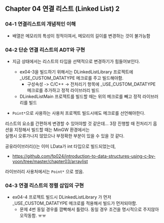 ## Chapter 04 연결 리스트 (Linked List) 2

### 04-1 연결리스트의 개념적인 이해
* 배열은 메모리의 특성이 정적이여서, 메모리의 길이를 변경하는 것이 불가능함


### 04-2 단순 연결 리스트의 ADT와 구현
* 지금 상태에서는 리스트의 타입을 선택적으로 변경하기가 힘들어보인다.
  * ex04-3을 빌드하기 위해서는 DLinkedListLibrary 프로젝트에 _USE_CUSTOM_DATATYPE 메크로를 주고 빌드해야함.
    * 구성속성 -> C/C++ -> 전처리기 항목에 _USE_CUSTOM_DATATYPE 메크로를 추가하고 정적 라이브러리 빌드
  * DLinkedListMain 프로젝트를 빌드할 때는 위의 메크로를 빼고 정적 라이브러리를 빌드

* `Point*`으로 사용하는 사용처 프로젝트 빌드시에도 메크로를 선언해야한다.

리스트의 요소를 간편하게 변경할 수 있어야할 것 같은데...
3장 진행할 때 전처리기 옵션을 지정해서 빌드할 때는 MinGW 환경에서는  
실행시 오류가나지 않았으나 부정확한 부분이 있을 수 있을 것 같다.

공유라이브러리()는 이미 LData가 int 타입으로 빌드되었는데,
* https://github.com/fp024/introduction-to-data-structures-using-c-by-yoon/tree/master/chapter03/arraylist

라이브러리 사용처에서는 `Point*` 으로 썼음.


### 04-3 연결 리스트의 정렬 삽입의 구현
* ex04-4 프로젝트 빌드시 DLinkedListLibrary 가 먼저 _USE_CUSTOM_DATATYPE 메크로를 적용해서 빌드가 먼저되야함.
  * 문제 4번 동일 경우를 깜빡해서 틀렸다. 동일 경우 조건을 명시적으로 주지않아 오작동함. ㅠㅠ
